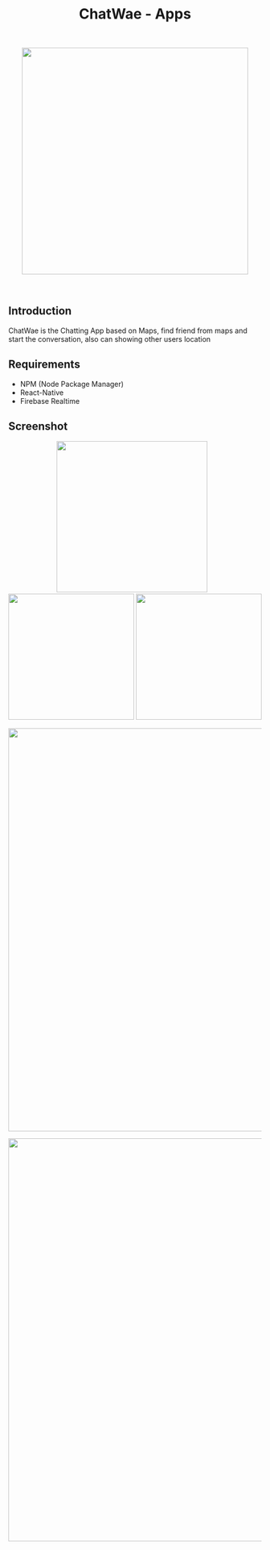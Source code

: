 <h1 align="center">ChatWae - Apps</h1><br/>

<p align="center">
  <img src="https://user-images.githubusercontent.com/52324743/66672306-2dd2ae00-ec88-11e9-9319-f4bb56f402fb.png" width="450"/>
</p>

<br/>


## Introduction

ChatWae is the Chatting App based on Maps, find friend from maps and start the conversation, also can showing other users location


## Requirements
  - NPM (Node Package Manager)
  - React-Native
  - Firebase Realtime
 
## Screenshot
  <p align="center">
    <span>
      <img src="https://user-images.githubusercontent.com/52324743/66672673-0af4c980-ec89-11e9-9deb-33269487a3cb.jpg" width="300px" />&nbsp;&nbsp;&nbsp;
      <img src="https://user-images.githubusercontent.com/52324743/66672738-2bbd1f00-ec89-11e9-9156-917f8d38efb3.png" width="250px" />
       <img src="https://user-images.githubusercontent.com/52324743/66672907-a8e89400-ec89-11e9-8a2d-d896ce314f07.png" width="250px" />
    </span>
    
  </p>
  <p align="center">
    <span>
       <img src="https://user-images.githubusercontent.com/52324743/65372096-b23b9d80-dc95-11e9-8e7f-31c712898bce.jpg" width="800px" />
    </span>
  </p>
  <p align="center">
    <span>
       <img src="https://user-images.githubusercontent.com/52324743/65372174-b320ff00-dc96-11e9-9729-ee4e07744324.JPG" width="800px" />
    </span>
  </p>
